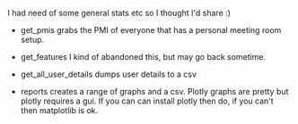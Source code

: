I had need of some general stats etc so I thought I'd share :)

 * get_pmis grabs the PMI of everyone that has a personal meeting room setup.

 * get_features I kind of abandoned this, but may go back sometime.

 * get_all_user_details dumps user details to a csv

 * reports creates a range of graphs and a csv.  Plotly graphs are pretty but plotly requires a gui.  If you can can install plotly then do, if you can't then matplotlib is ok.
 